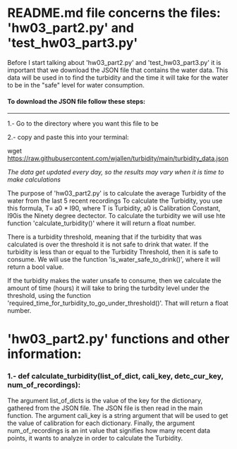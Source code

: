 # README.md file concerns the files: 'hw03_part2.py' and 'test_hw03_part3.py'

  Before I start talking about 'hw03_part2.py' and 'test_hw03_part3.py' it is important that we download the JSON
  file that contains the water data. This data will be used in to find the turbidity and the time it will take
  for the water to be in the "safe" level for water consumption.

#### To download the JSON file follow these steps:
  ___
  1.- Go to the directory where you want this file to be

  2.- copy and paste this into your terminal:

  wget https://raw.githubusercontent.com/wjallen/turbidity/main/turbidity_data.json

  *The data get updated every day, so the results may vary when it is time to make calculations*

  
The purpose of 'hw03_part2.py' is to calculate the average Turbidity of the water from the last 5 recent recordings To calculate the Turbidity, you use this formula, T= a0 * I90, where T is Turbidity, a0 is Calibration Constant, I90is the Ninety degree dectector. To calculate the turbidity we will use hte function 'calculate_turbidity()' where it will return a float number.

There is a turbidity threshold, meaning that if the turbidity that was calculated is over the threshold it is not safe to drink that water. If the turbidity is less than or equal to the Turbidity Threshold, then it is safe to consume. We will use the function 'is_water_safe_to_drink()', where it will return a bool value.

If the turbidity makes the water unsafe to consume, then we calculate the amount of time (hours) it will take to bring the turbdity level under the threshold, using the function 'required_time_for_turbidity_to_go_under_threshold()'. That will return a float number.

# 'hw03_part2.py' functions and other information:
### 1.- def calculate_turbidity(list_of_dict, cali_key, detc_cur_key, num_of_recordings):
The argument list_of_dicts is the value of the key for the dictionary, gathered from the JSON file. The JSON file 
is then read in the main function. The argument cali_key is a string argument that will be used to get the value of
calibration for each dictionary. Finally, the argument num_of_recordings is an int value that signifies how many 
recent data points, it wants to analyze in order to calculate the Turbidity. 

